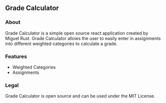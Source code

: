 ## Grade Calculator

### About
Grade Calculator is a simple open source react application created by Miguel Rust. Grade Calculator allows the user to easily enter in assignments into different weighted categories to calculate a grade.
### Features
- Weighted Categories
- Assignments
### Legal
Grade Calculator is open source and can be used under the MIT License.
